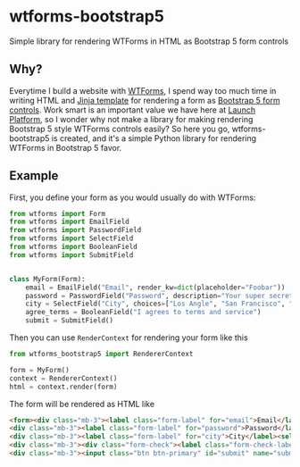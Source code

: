 # wtforms-bootstrap5
Simple library for rendering WTForms in HTML as Bootstrap 5 form controls

## Why?

Everytime I build a website with [WTForms](https://wtforms.readthedocs.io), I spend way too much time in writing HTML and [Jinja template](https://jinja.palletsprojects.com/) for rendering a form as [Bootstrap 5 form controls](https://getbootstrap.com/docs/5.2/forms/overview/).
Work smart is an important value we have here at [Launch Platform](https://launchplatform.com), so I wonder why not make a library for making rendering Bootstrap 5 style WTForms controls easily?
So here you go, wtforms-bootstrap5 is created, and it's a simple Python library for rendering WTForms in Bootstrap 5 favor.

## Example

First, you define your form as you would usually do with WTForms:

```python
from wtforms import Form
from wtforms import EmailField
from wtforms import PasswordField
from wtforms import SelectField
from wtforms import BooleanField
from wtforms import SubmitField


class MyForm(Form):
    email = EmailField("Email", render_kw=dict(placeholder="Foobar"))
    password = PasswordField("Password", description="Your super secret password")
    city = SelectField("City", choices=["Los Angle", "San Francisco", "New York"])
    agree_terms = BooleanField("I agrees to terms and service")
    submit = SubmitField()

```

Then you can use `RenderContext` for rendering your form like this

```python
from wtforms_bootstrap5 import RendererContext

form = MyForm()
context = RendererContext()
html = context.render(form)
```

The form will be rendered as HTML like

```html
<form><div class="mb-3"><label class="form-label" for="email">Email</label><input class="form-control" id="email" name="email" type="email" value=""></div>
<div class="mb-3"><label class="form-label" for="password">Password</label><input class="form-control" id="password" name="password" type="password" value=""><div class="form-text">Your super secret password</div></div>
<div class="mb-3"><label class="form-label" for="city">City</label><select class="form-select" id="city" name="city"><option value="Los Angle">Los Angle</option><option value="San Francisco">San Francisco</option><option value="New York">New York</option></select></div>
<div class="mb-3"><div class="form-check"><label class="form-check-label" for="agree_terms">I agrees to terms and service</label><input class="form-check-input" id="agree_terms" name="agree_terms" type="checkbox" value="y"></div></div>
<div class="mb-3"><input class="btn btn-primary" id="submit" name="submit" type="submit" value="Submit"></div></form>
```

